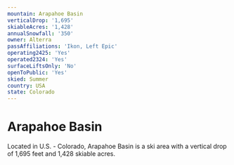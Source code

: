 ```yaml
---
mountain: Arapahoe Basin
verticalDrop: '1,695'
skiableAcres: '1,428'
annualSnowfall: '350'
owner: Alterra
passAffiliations: 'Ikon, Left Epic'
operating2425: 'Yes'
operated2324: 'Yes'
surfaceLiftsOnly: 'No'
openToPublic: 'Yes'
skied: Summer
country: USA
state: Colorado
---
```


# Arapahoe Basin

Located in U.S. - Colorado, Arapahoe Basin is a ski area with a vertical drop of 1,695 feet and 1,428 skiable acres.
